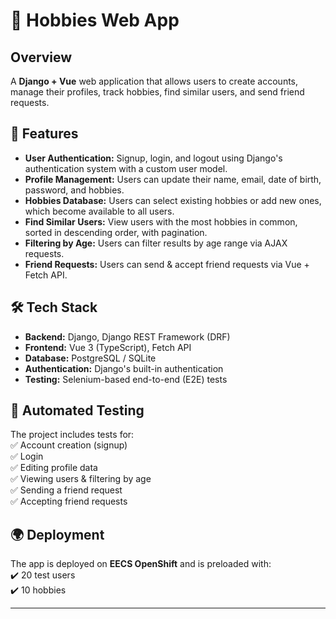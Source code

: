# 🎨 Hobbies Web App

## Overview  
A **Django + Vue** web application that allows users to create accounts, manage their profiles, track hobbies, find similar users, and send friend requests.

## 🚀 Features  
- **User Authentication:** Signup, login, and logout using Django's authentication system with a custom user model.  
- **Profile Management:** Users can update their name, email, date of birth, password, and hobbies.  
- **Hobbies Database:** Users can select existing hobbies or add new ones, which become available to all users.  
- **Find Similar Users:** View users with the most hobbies in common, sorted in descending order, with pagination.  
- **Filtering by Age:** Users can filter results by age range via AJAX requests.  
- **Friend Requests:** Users can send & accept friend requests via Vue + Fetch API.  

## 🛠️ Tech Stack  
- **Backend:** Django, Django REST Framework (DRF)  
- **Frontend:** Vue 3 (TypeScript), Fetch API  
- **Database:** PostgreSQL / SQLite  
- **Authentication:** Django's built-in authentication  
- **Testing:** Selenium-based end-to-end (E2E) tests  

## 🔬 Automated Testing  
The project includes tests for:  
✅ Account creation (signup)  
✅ Login  
✅ Editing profile data  
✅ Viewing users & filtering by age  
✅ Sending a friend request  
✅ Accepting friend requests  

## 🌍 Deployment  
The app is deployed on **EECS OpenShift** and is preloaded with:  
✔️ 20 test users  
✔️ 10 hobbies  

---
